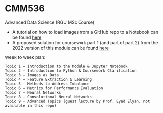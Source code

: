 # CMM536

Advanced Data Science (RGU MSc Course)

* A tutorial on how to load images from a GitHub repo to a Notebook can be found [here](https://github.com/carlosfmorenog/CMM536_Data_Loading_Tutorial)
* A proposed solution for coursework part 1 (and part of part 2) from the 2022 version of this module can be found [here](https://github.com/carlosfmorenog/CMM536_CW_2022)

Week to week plan:

    Topic 1 – Introduction to the Module & Jupyter Notebook
    Topic 2 – Introduction to Python & Coursework Clarification
    Topic 3 – Images as Data
    Topic 4 – Feature Extraction & Learning
    Topic 5 – Methods to Address Imbalance
    Topic 6 – Metrics for Performance Evaluation
    Topic 7 – Neural Networks
    Topic 8 – Convolutional Neural Networks
    Topic 9 - Advanced Topics (guest lecture by Prof. Eyad Elyan, not available in this repo)
